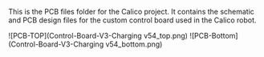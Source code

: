 This is the PCB files folder for the Calico project. It contains the schematic and PCB design files for the custom control board used in the Calico
robot.


![PCB-TOP](Control-Board-V3-Charging v54_top.png)
![PCB-Bottom](Control-Board-V3-Charging v54_bottom.png)

